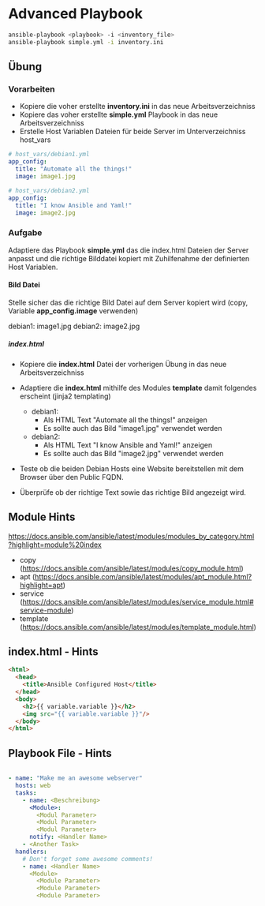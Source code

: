 # Advanced Playbook

```bash
ansible-playbook <playbook> -i <inventory_file>
ansible-playbook simple.yml -i inventory.ini
```

## Übung

### Vorarbeiten

- Kopiere die voher erstellte **inventory.ini** in das neue Arbeitsverzeichniss
- Kopiere das voher erstellte **simple.yml** Playbook in das neue Arbeitsverzeichniss
- Erstelle Host Variablen Dateien für beide Server im Unterverzeichniss host_vars

```yaml
# host_vars/debian1.yml
app_config:
  title: "Automate all the things!"
  image: image1.jpg
```

```yaml
# host_vars/debian2.yml
app_config:
  title: "I know Ansible and Yaml!"
  image: image2.jpg
```

### Aufgabe

Adaptiere das Playbook **simple.yml** das die index.html Dateien der Server anpasst und die richtige Bilddatei kopiert mit Zuhilfenahme der definierten Host Variablen.

#### Bild Datei

Stelle sicher das die richtige Bild Datei auf dem Server kopiert wird (copy, Variable **app_config.image** verwenden)

debian1:  image1.jpg
debian2:  image2.jpg

##### index.html

- Kopiere die **index.html** Datei der vorherigen Übung in das neue Arbeitsverzeichniss
- Adaptiere die **index.html** mithilfe des Modules **template** damit folgendes erscheint (jinja2 templating)
  - debian1:
    - Als HTML Text "Automate all the things!" anzeigen
    - Es sollte auch das Bild "image1.jpg" verwendet werden
  - debian2:
    - Als HTML Text "I know Ansible and Yaml!" anzeigen
    - Es sollte auch das Bild "image2.jpg" verwendet werden

- Teste ob die beiden Debian Hosts eine Website bereitstellen mit dem Browser über den Public FQDN.
- Überprüfe ob der richtige Text sowie das richtige Bild angezeigt wird.

## Module Hints

https://docs.ansible.com/ansible/latest/modules/modules_by_category.html?highlight=module%20index

- copy (https://docs.ansible.com/ansible/latest/modules/copy_module.html)
- apt (https://docs.ansible.com/ansible/latest/modules/apt_module.html?highlight=apt)
- service (https://docs.ansible.com/ansible/latest/modules/service_module.html#service-module)
- template (https://docs.ansible.com/ansible/latest/modules/template_module.html)

## index.html - Hints

```html
<html>
  <head>
    <title>Ansible Configured Host</title>
  </head>
  <body>
    <h2>{{ variable.variable }}</h2>
    <img src="{{ variable.variable }}"/>
  </body>
</html>
```

## Playbook File - Hints

```yaml

- name: "Make me an awesome webserver"
  hosts: web
  tasks:
    - name: <Beschreibung>
      <Module>:
        <Modul Parameter>
        <Modul Parameter>
        <Modul Parameter>
      notify: <Handler Name>
    - <Another Task>
  handlers:
    # Don't forget some awesome comments!
    - name: <Handler Name>
      <Module>
        <Module Parameter>
        <Module Parameter>
        <Module Parameter>
```
